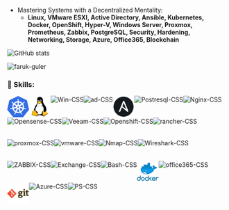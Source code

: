 - Mastering Systems with a Decentralized Mentality:
  - **Linux, VMware ESXI, Active Directory, Ansible, Kubernetes, Docker, OpenShift, Hyper-V, Windows Server, Proxmox, Prometheus, Zabbix, PostgreSQL, Security, Hardening, Networking, Storage, Azure, Office365, Blockchain**
    
![GitHub stats](https://github-readme-stats.vercel.app/api?username=faruk-guler&show_icons=true&theme=transparent)
<p> <img src="https://komarev.com/ghpvc/?username=faruk-guler&label=Profile%20views&color=0e75b6&style=flat" alt="faruk-guler"/>

### 🔧 Skills:

<img align="left" alt="Kubernetes" width="50px" src="https://raw.githubusercontent.com/github/explore/cebd63002168a05a6a642f309227eefeccd92950/topics/kubernetes/kubernetes.png">
<img align="left" alt="linux" width="50px" src="https://raw.githubusercontent.com/github/explore/cebd63002168a05a6a642f309227eefeccd92950/topics/linux/linux.png" />
<img align="left" alt="Win-CSS" height="50" src="https://cdn.worldvectorlogo.com/logos/windows.svg">
<img align="left" alt="ad-CSS" height="50" src="https://symbols.getvecta.com/stencil_27/4_active-directory.0d97ea0de6.svg">
<img align="left" alt="Ansible" width="50px" src="https://raw.githubusercontent.com/github/explore/78df643247d429f6cc873026c0622819ad797942/topics/ansible/ansible.png">
<img align="left" alt="Postresql-CSS" height="50" src="https://upload.wikimedia.org/wikipedia/commons/thumb/2/29/Postgresql_elephant.svg/640px-Postgresql_elephant.svg.png">
<img align="left" alt="Nginx-CSS" height="50" src="https://www.brkdgn.com/wp-content/uploads/2018/01/nginx-logo.png">
<img align="left" alt="Opensense-CSS" height="50" src="https://www.compination.ch/wp-content/uploads/2025/02/Logo-OPNsense_verticaal-768x712.png">
<img align="left" alt="Veeam-CSS" height="50" src="https://upload.wikimedia.org/wikipedia/commons/b/be/Veeam-backup-replication-v9-logo.png">
<img align="left" alt="Openshift-CSS" height="50" src="https://upload.wikimedia.org/wikipedia/commons/thumb/3/3a/OpenShift-LogoType.svg/1122px-OpenShift-LogoType.svg.png">
<img align="left" alt="rancher-CSS" height="50" src="https://www.rancher.com/assets/img/logos/rancher-suse-logo-stacked-color.svg">
<img align="left" alt="proxmox-CSS" height="50" src="https://ict-berlin.de/wp-content/uploads/2024/10/proxmox-logo-stacked-color.svg">
<img align="left" alt="vmware-CSS" height="50" src="https://amplab.cs.berkeley.edu/wp-content/uploads/2015/07/logo-vmware.png">
<img align="left" alt="Nmap-CSS" height="50" src="https://nmap.org/images/sitelogo-2x.png">
<img align="left" alt="Wireshark-CSS" height="50" src="https://upload.wikimedia.org/wikipedia/commons/c/c6/Wireshark_icon_new.png">
<img align="left" alt="ZABBIX-CSS" height="50" src="https://post-schwarz.de/wp-content/uploads/2020/06/891729651d169fe5627ad2e67241eec9.jpeg">
<img align="left" alt="Exchange-CSS" height="50" src="https://upload.wikimedia.org/wikipedia/commons/thumb/e/ea/Microsoft_Exchange_%282019-present%29.svg/250px-Microsoft_Exchange_%282019-present%29.svg.png">
<img align="left" alt="Bash-CSS" height="50" src="https://cdn.jsdelivr.net/gh/devicons/devicon/icons/bash/bash-plain.svg">
<img align="left" alt="docker" width="50px" src="https://raw.githubusercontent.com/github/explore/cebd63002168a05a6a642f309227eefeccd92950/topics/docker/docker.png">
<img align="left" alt="office365-CSS" height="50" src="https://ofmark.com/media/45496/catalog/80000811-01.jpg">
<img align="left" alt="Git" width="50px" src="https://raw.githubusercontent.com/github/explore/80688e429a7d4ef2fca1e82350fe8e3517d3494d/topics/git/git.png">
<img align="left" alt="Azure-CSS" height="50" src="https://swimburger.net/media/ppnn3pcl/azure.png">
<img align="left" alt="PS-CSS" height="50" src="https://upload.wikimedia.org/wikipedia/commons/2/2f/PowerShell_5.0_icon.png">
<br />
